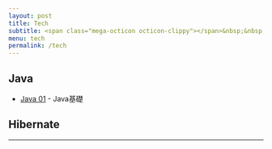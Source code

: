 ```yaml
---
layout: post
title: Tech
subtitle: <span class="mega-octicon octicon-clippy"></span>&nbsp;&nbsp; Talk is cheap, show me your code
menu: tech
permalink: /tech
---
```


## Java

- [Java 01](http://hauchenglee.com/java/2019/10/30/java-basic.html) - Java基礎

## Hibernate

---
